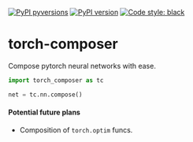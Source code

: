 [![PyPI pyversions](https://img.shields.io/pypi/pyversions/torch-composer.svg)](https://pypi.python.org/pypi/torch-composer/)
[![PyPI version](https://badge.fury.io/py/torch-composer.svg)](https://badge.fury.io/py/torch-composer)
[![Code style: black](https://img.shields.io/badge/code%20style-black-000000.svg)](https://github.com/psf/black)

# torch-composer
Compose pytorch neural networks with ease.

```python
import torch_composer as tc

net = tc.nn.compose()
```

#### Potential future plans

- Composition of `torch.optim` funcs.
